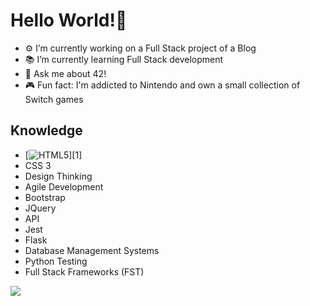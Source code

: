 # Hello World!👋

- ⚙️ I’m currently working on a Full Stack project of a Blog
- 📚 I’m currently learning Full Stack development
- 💬 Ask me about 42!
- 🎮 Fun fact: I'm addicted to Nintendo and own a small collection of Switch games

## Knowledge
- [![HTML5]([https://cloud.githubusercontent.com/assets/17016297/18839843/0e06a67a-83d2-11e6-993a-b35a182500e0.png](https://www.google.com/url?sa=i&url=https%3A%2F%2Fen.wikipedia.org%2Fwiki%2FHTML&psig=AOvVaw09l9w1rh3MR0JQHGnitazW&ust=1675001403611000&source=images&cd=vfe&ved=2ahUKEwjI8cbOuOr8AhV9bvEDHX5nBloQjRx6BAgAEAo))][1]
- CSS 3
- Design Thinking
- Agile Development
- Bootstrap
- JQuery
- API
- Jest
- Flask
- Database Management Systems
- Python Testing
- Full Stack Frameworks (FST)
<!-- 
<div>
  <a href="https://github.com/iurjoh">
    <img align="center" src="https://github-readme-stats.vercel.app/api/pin/?username=iurjoh&repo=iurjoh&show_icons=ture&theme=github_dark&include_all_commits=true&count_private=true"/>
  </a>
  <a href="https://github.com/iurjoh">
    <img align="center" src="https://github-readme-stats.vercel.app/api/pin/?username=iurjoh&repo=iurjoh" />
  </a>
</div>
<div style="display: inline_block"><br>
  <img align="center" alt="iurjoh-Js" height="30" width="40" src="https://raw.githubusercontent.com/devicons/devicon/master/icons/javascript/javascript-plain.svg">
  <img align="center" alt="iurjoh-HTML" height="30" width="40" src="https://raw.githubusercontent.com/devicons/devicon/master/icons/html5/html5-original.svg">
  <img align="center" alt="iurjoh-CSS" height="30" width="40" src="https://raw.githubusercontent.com/devicons/devicon/master/icons/css3/css3-original.svg">
  <img align="center" alt="iurjoh-Python" height="30" width="40" src="https://raw.githubusercontent.com/devicons/devicon/master/icons/python/python-original.svg">
</div>
  
  ##
 
<div>  -->
<!--   <a href="#" target="_blank"><img src="https://img.shields.io/badge/YouTube-FF0000?style=for-the-badge&logo=youtube&logoColor=white" target="_blank"></a> -->
<!--   <a href="https://www.instagram.com/iurisaraivajohansson/" target="_blank"><img src="https://img.shields.io/badge/-Instagram-%23E4405F?style=for-the-badge&logo=instagram&logoColor=white" target="_blank"></a> -->
<!--  	<a href="https://www.twitch.tv/rafaballerinii" target="_blank"><img src="https://img.shields.io/badge/Twitch-9146FF?style=for-the-badge&logo=twitch&logoColor=white" target="_blank"></a>
 <a href="https://discord.gg/wagxzStdcR" target="_blank"><img src="https://img.shields.io/badge/Discord-7289DA?style=for-the-badge&logo=discord&logoColor=white" target="_blank"></a> 
  <a href = "mailto:iuri_abreu@hotmail.com"><img src="https://img.shields.io/badge/-Gmail-%23333?style=for-the-badge&logo=gmail&logoColor=white" target="_blank"></a> -->
  <a href="https://www.linkedin.com/in/iuri-freitas/" target="_blank"><img src="https://img.shields.io/badge/-LinkedIn-%230077B5?style=for-the-badge&logo=linkedin&logoColor=white" target="_blank"></a> 
  
</div>
